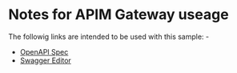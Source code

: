# Notes for APIM Gateway useage
The followig links are intended to be used with this sample: -

* [OpenAPI Spec](https://github.com/OAI/OpenAPI-Specification/tree/main)
* [Swagger Editor](https://editor.swagger.io/)
